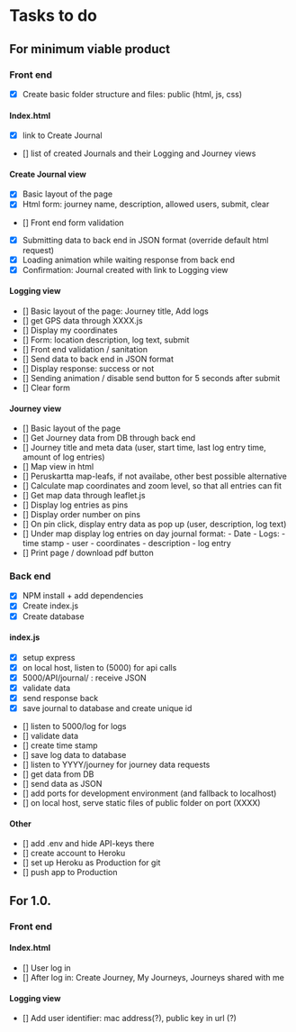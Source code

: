 # Tasks to do

## For minimum viable product

### Front end

- [x] Create basic folder structure and files: public (html, js, css)

#### Index.html

- [x] link to Create Journal
- [] list of created Journals and their Logging and Journey views

#### Create Journal view

- [x] Basic layout of the page
- [x] Html form: journey name, description, allowed users, submit, clear
- [] Front end form validation
- [x] Submitting data to back end in JSON format (override default html request)
- [x] Loading animation while waiting response from back end
- [x] Confirmation: Journal created with link to Logging view

#### Logging view

- [] Basic layout of the page: Journey title, Add logs
- [] get GPS data through XXXX.js
- [] Display my coordinates
- [] Form: location description, log text, submit
- [] Front end validation / sanitation
- [] Send data to back end in JSON format
- [] Display response: success or not
- [] Sending animation / disable send button for 5 seconds after submit
- [] Clear form

#### Journey view

- [] Basic layout of the page
- [] Get Journey data from DB through back end
- [] Journey title and meta data (user, start time, last log entry time, amount of log entries)
- [] Map view in html
- [] Peruskartta map-leafs, if not availabe, other best possible alternative
- [] Calculate map coordinates and zoom level, so that all entries can fit
- [] Get map data through leaflet.js
- [] Display log entries as pins
- [] Display order number on pins
- [] On pin click, display entry data as pop up (user, description, log text)
- [] Under map display log entries on day journal format: - Date - Logs: - time stamp - user - coordinates - description - log entry
- [] Print page / download pdf button

### Back end

- [x] NPM install + add dependencies
- [x] Create index.js
- [x] Create database

#### index.js

- [x] setup express
- [x] on local host, listen to (5000) for api calls
- [x] 5000/API/journal/ : receive JSON
- [x] validate data
- [x] send response back
- [x] save journal to database and create unique id
- [] listen to 5000/log for logs
- [] validate data
- [] create time stamp
- [] save log data to database
- [] listen to YYYY/journey for journey data requests
- [] get data from DB
- [] send data as JSON
- [] add ports for development environment (and fallback to localhost)
- [] on local host, serve static files of public folder on port (XXXX)

#### Other

- [] add .env and hide API-keys there
- [] create account to Heroku
- [] set up Heroku as Production for git
- [] push app to Production

## For 1.0.

### Front end

#### Index.html

- [] User log in
- [] After log in: Create Journey, My Journeys, Journeys shared with me

#### Logging view

- [] Add user identifier: mac address(?), public key in url (?)
